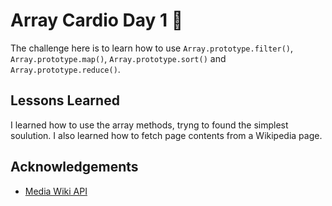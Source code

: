 # Array Cardio Day 1 :muscle:

The challenge here is to learn how to use `Array.prototype.filter()`, `Array.prototype.map()`, `Array.prototype.sort()` and `Array.prototype.reduce()`.

## Lessons Learned

I learned how to use the array methods, tryng to found the simplest soulution. I also learned how to fetch page contents from a Wikipedia page.
## Acknowledgements

- [Media Wiki API](https://www.mediawiki.org/wiki/API:Main_page)
